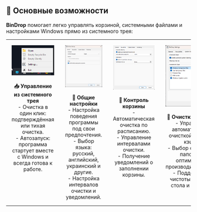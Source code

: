 ## 🌟 Основные возможности

**BinDrop** помогает легко управлять корзиной, системными файлами и настройками Windows прямо из системного трея:

<div align="center">

  <table>
    <tr>
      <td align="center" valign="top" style="padding: 15px;">
        <img src="img/traymenu.png" width="290px"><br><br>
        <b>📥 Управление из системного трея</b><br>
        - Очистка в один клик: подтверждённая или тихая очистка.<br>
        - Автозапуск: программа стартует вместе с Windows и всегда готова к работе.
      </td>
      <td align="center" valign="top" style="padding: 15px;">
        <img src="img/general.png" width="290px"><br><br>
        <b>🔧 Общие настройки</b><br>
        - Настройка поведения программы под свои предпочтения.<br>
        - Выбор языка: русский, английский, украинский и другие.<br>
        - Настройка интервалов очистки и уведомлений.
      </td>
      <td align="center" valign="top" style="padding: 15px;">
        <img src="img/recylcebin.png" width="290px"><br><br>
        <b>📸 Контроль корзины</b><br>
        - Автоматическая очистка по расписанию.<br>
        - Управление интервалами очистки.<br>
        - Получение уведомлений о заполнении корзины.
      </td>
      <td align="center" valign="top" style="padding: 15px;">
        <img src="img/systemcleaner.png" width="290px"><br><br>
        <b>🧹 Очистка системы</b><br>
        - Управление автоматической очисткой файлов и кэшей.<br>
        - Выбор системных папок для оптимальной производительности.<br>
        - Поддержание чистоты рабочего стола и системы.
      </td>
    </tr>
  </table>

</div>
